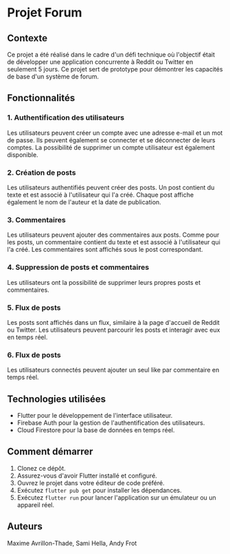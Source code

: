 # Projet Forum

## Contexte
Ce projet a été réalisé dans le cadre d'un défi technique où l'objectif était de développer une application concurrente à Reddit ou Twitter en seulement 5 jours. Ce projet sert de prototype pour démontrer les capacités de base d'un système de forum.

## Fonctionnalités

### 1. Authentification des utilisateurs
Les utilisateurs peuvent créer un compte avec une adresse e-mail et un mot de passe. Ils peuvent également se connecter et se déconnecter de leurs comptes. La possibilité de supprimer un compte utilisateur est également disponible.

### 2. Création de posts
Les utilisateurs authentifiés peuvent créer des posts. Un post contient du texte et est associé à l'utilisateur qui l'a créé. Chaque post affiche également le nom de l'auteur et la date de publication.

### 3. Commentaires
Les utilisateurs peuvent ajouter des commentaires aux posts. Comme pour les posts, un commentaire contient du texte et est associé à l'utilisateur qui l'a créé. Les commentaires sont affichés sous le post correspondant.

### 4. Suppression de posts et commentaires
Les utilisateurs ont la possibilité de supprimer leurs propres posts et commentaires.

### 5. Flux de posts
Les posts sont affichés dans un flux, similaire à la page d'accueil de Reddit ou Twitter. Les utilisateurs peuvent parcourir les posts et interagir avec eux en temps réel.

### 6. Flux de posts
Les utilisateurs connectés peuvent ajouter un seul like par commentaire en temps réel.

## Technologies utilisées
- Flutter pour le développement de l'interface utilisateur.
- Firebase Auth pour la gestion de l'authentification des utilisateurs.
- Cloud Firestore pour la base de données en temps réel.

## Comment démarrer
1. Clonez ce dépôt.
2. Assurez-vous d'avoir Flutter installé et configuré.
3. Ouvrez le projet dans votre éditeur de code préféré.
4. Exécutez `flutter pub get` pour installer les dépendances.
5. Exécutez `flutter run` pour lancer l'application sur un émulateur ou un appareil réel.

## Auteurs
Maxime Avrillon-Thade,
Sami Hella,
Andy Frot

